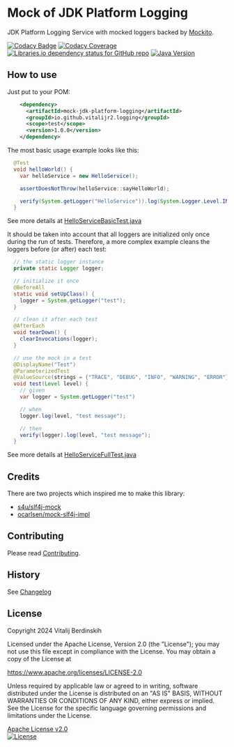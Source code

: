 # Mock of JDK Platform Logging

JDK Platform Logging Service with mocked loggers backed by [Mockito][].

[![Codacy Badge][codacy-badge]][codacy-badge-link]
[![Codacy Coverage][codacy-coverage]][codacy-coverage-link]  
[![Libraries.io dependency status for GitHub repo][dependency-status]][dependencies]
[![Java Version][java-version]][jdk-download]

## How to use

Just put to your POM:
```xml
    <dependency>
      <artifactId>mock-jdk-platform-logging</artifactId>
      <groupId>io.github.vitalijr2.logging</groupId>
      <scope>test</scope>
      <version>1.0.0</version>
    </dependency>

```

The most basic usage example looks like this:
```java
  @Test
  void helloWorld() {
    var helloService = new HelloService();

    assertDoesNotThrow(helloService::sayHelloWorld);

    verify(System.getLogger("HelloService")).log(System.Logger.Level.INFO, "Hello World!");
  }
```
See more details at [HelloServiceBasicTest.java](src/it/hello-world/src/test/java/example/hello/HelloServiceBasicTest.java)

It should be taken into account that all loggers are initialized only once during the run of tests.
Therefore, a more complex example cleans the loggers before (or after) each test:
```java
  // the static logger instance
  private static Logger logger;

  // initialize it once
  @BeforeAll
  static void setUpClass() {
    logger = System.getLogger("test");
  }

  // clean it after each test
  @AfterEach
  void tearDown() {
    clearInvocations(logger);
  }

  // use the mock in a test
  @DisplayName("Test")
  @ParameterizedTest
  @ValueSource(strings = {"TRACE", "DEBUG", "INFO", "WARNING", "ERROR"})
  void test(Level level) {
    // given
    var logger = System.getLogger("test")

    // when
    logger.log(level, "test message");

    // then
    verify(logger).log(level, "test message");
  }
```
See more details at [HelloServiceFullTest.java](src/it/hello-world/src/test/java/example/hello/HelloServiceFullTest.java)

## Credits

There are two projects which inspired me to make this library:

- [s4u/slf4j-mock][slf4j-mock]
- [ocarlsen/mock-slf4j-impl][mock-slf4j-impl]

## Contributing

Please read [Contributing](contributing.md).

## History

See [Changelog](changelog.md)

## License

Copyright 2024 Vitalij Berdinskih

Licensed under the Apache License, Version 2.0 (the "License");
you may not use this file except in compliance with the License.
You may obtain a copy of the License at

<https://www.apache.org/licenses/LICENSE-2.0>

Unless required by applicable law or agreed to in writing, software
distributed under the License is distributed on an "AS IS" BASIS,
WITHOUT WARRANTIES OR CONDITIONS OF ANY KIND, either express or implied.
See the License for the specific language governing permissions and
limitations under the License.

[Apache License v2.0](LICENSE)  
[![License](https://img.shields.io/badge/license-Apache%202.0-blue.svg?style=flat)](https://www.apache.org/licenses/LICENSE-2.0.html)

[Mockito]: https://site.mockito.org

[codacy-badge]: https://app.codacy.com/project/badge/Grade/9be380deaf3e40138ad306a40532289c

[codacy-badge-link]: https://app.codacy.com/gh/vitalijr2/mock-jdk-platform-logging/dashboard?utm_source=gh&utm_medium=referral&utm_content=&utm_campaign=Badge_grade

[codacy-coverage]: https://app.codacy.com/project/badge/Coverage/9be380deaf3e40138ad306a40532289c

[codacy-coverage-link]: https://app.codacy.com/gh/vitalijr2/mock-jdk-platform-logging/dashboard?utm_source=gh&utm_medium=referral&utm_content=&utm_campaign=Badge_coverage

[dependency-status]: https://img.shields.io/librariesio/github/vitalijr2/mock-jdk-platform-logging

[dependencies]: https://libraries.io/github/vitalijr2/mock-jdk-platform-logging

[java-version]: https://img.shields.io/static/v1?label=java&message=11&color=blue&logo=java&logoColor=E23D28

[jdk-download]: https://www.oracle.com/java/technologies/downloads/#java11

[slf4j-mock]: https://github.com/s4u/slf4j-mock

[mock-slf4j-impl]: https://github.com/ocarlsen/mock-slf4j-impl